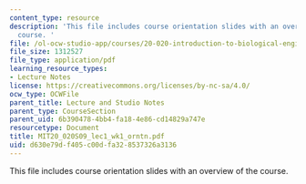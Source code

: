 ```yaml
---
content_type: resource
description: 'This file includes course orientation slides with an overview of the
  course. '
file: /ol-ocw-studio-app/courses/20-020-introduction-to-biological-engineering-design-spring-2009/d630e79df405c00dfa328537326a3136_MIT20_020S09_lec1_wk1_orntn.pdf
file_size: 1312527
file_type: application/pdf
learning_resource_types:
- Lecture Notes
license: https://creativecommons.org/licenses/by-nc-sa/4.0/
ocw_type: OCWFile
parent_title: Lecture and Studio Notes
parent_type: CourseSection
parent_uid: 6b390478-4bb4-fa18-4e86-cd14829a747e
resourcetype: Document
title: MIT20_020S09_lec1_wk1_orntn.pdf
uid: d630e79d-f405-c00d-fa32-8537326a3136
---
```

This file includes course orientation slides with an overview of the course. 